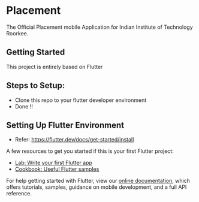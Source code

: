 # Placement

The Official Placement mobile Application for Indian Institute of Technology Roorkee.

## Getting Started

This project is entirely based on Flutter

## Steps to Setup:

- Clone this repo to your flutter developer environment
- Done !!

## Setting Up Flutter Environment

- Refer: https://flutter.dev/docs/get-started/install

A few resources to get you started if this is your first Flutter project:

- [Lab: Write your first Flutter app](https://flutter.dev/docs/get-started/codelab)
- [Cookbook: Useful Flutter samples](https://flutter.dev/docs/cookbook)

For help getting started with Flutter, view our
[online documentation](https://flutter.dev/docs), which offers tutorials,
samples, guidance on mobile development, and a full API reference.
